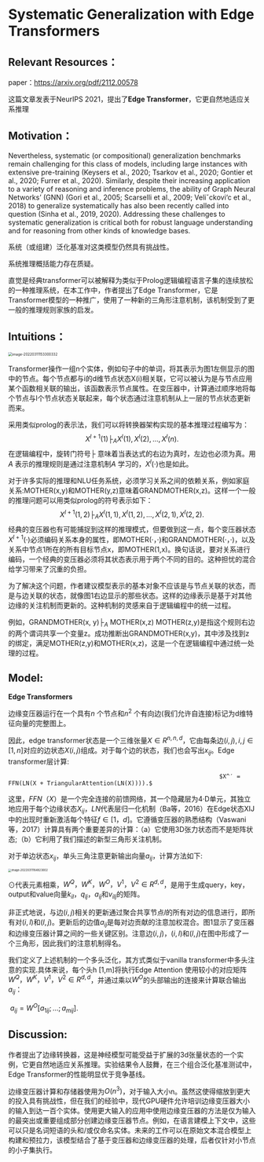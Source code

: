 # Systematic Generalization with Edge Transformers

## Relevant Resources：

paper：https://arxiv.org/pdf/2112.00578

这篇文章发表于NeurIPS 2021，提出了**Edge Transformer**，它更自然地适应关系推理

## Motivation：

Nevertheless, systematic (or compositional) generalization benchmarks remain challenging for this class of models, including large instances with extensive pre-training (Keysers et al., 2020; Tsarkov et al., 2020; Gontier et al., 2020; Furrer et al., 2020). Similarly, despite their increasing application to a variety of reasoning and inference problems, the ability of Graph Neural Networks’ (GNN) (Gori et al., 2005; Scarselli et al., 2009; Veliˇckovi‘c et al., 2018) to generalize systematically has also been recently called into question (Sinha et al., 2019, 2020). Addressing these challenges to systematic generalization is critical both for robust language understanding and for reasoning from other kinds of knowledge bases.

系统（或组建）泛化基准对这类模型仍然具有挑战性。

系统推理概括能力存在质疑。

直觉是经典transformer可以被解释为类似于Prolog逻辑编程语言子集的连续放松的一种推理系统，在本工作中，作者提出了Edge Transformer，它是Transformer模型的一种推广，使用了一种新的三角形注意机制，该机制受到了更一般的推理规则家族的启发。

## Intuitions：

<img src="C:\笔记\figure\image-20220311153300332.png" alt="image-20220311153300332" style="zoom: 50%;" />

Transformer操作一组n个实体，例如句子中的单词，将其表示为图1左侧显示的图中的节点。每个节点都与i的d维节点状态X(i)相关联，它可以被认为是与节点应用某个函数相关联的输出，该函数表示节点属性。在变压器中，计算通过顺序地将每个节点与l个节点状态关联起来，每个状态通过注意机制从上一层的节点状态更新而来。

采用类似prolog的表示法，我们可以将转换器架构实现的基本推理过程编写为：
$$
X^{l+1}(1)├_AX^{l}(1),X^{l}(2),...,X^{l}(n).
$$
在逻辑编程中，旋转门符号$├$ 意味着当表达式的右边为真时，左边也必须为真。用$A$ 表示的推理规则是通过注意机制$A$ 学习的，$X^l(·)$也是如此。

对于许多实际的推理和NLU任务系统，必须学习关系之间的依赖关系，例如家庭关系:MOTHER(x,y)和MOTHER(y,z)意味着GRANDMOTHER(x,z)。这样一个一般的推理问题可以用类似prolog的符号表示如下：
$$
X^{l+1}(1,2)├_AX^{l}(1,1),X^{l}(1,2),...,X^{l}(2,1),X^{l}(2,2).
$$
经典的变压器也有可能捕捉到这样的推理模式，但要做到这一点，每个变压器状态$X^{l+1}(·)$必须编码关系本身的属性，即MOTHER(·，·)和GRANDMOTHER(·，·)，以及关系中节点1所在的所有目标节点x，即MOTHER(1,x)。换句话说，要对关系进行编码，一个经典的变压器必须将其状态表示用于两个不同的目的。这种担忧的混合给学习带来了沉重的负担。

为了解决这个问题，作者建议模型表示的基本对象不应该是与节点关联的状态，而是与边关联的状态，就像图1右边显示的那些状态。这样的边缘表示是基于对其他边缘的关注机制而更新的。这种机制的灵感来自于逻辑编程中的统一过程。

例如，GRANDMOTHER(x, y)$├_A$ MOTHER(x,z)  MOTHER(z,y)是指这个规则右边的两个谓词共享一个变量z。成功推断出GRANDMOTHER(x,y)，其中涉及找到z的绑定，满足MOTHER(z,y)和MOTHER(x,z)，这是一个在逻辑编程中通过统一处理的过程。

## Model:

**Edge Transformers**

边缘变压器运行在一个具有$n$ 个节点和$n^2$ 个有向边(我们允许自连接)标记为d维特征向量的完整图上。

因此，edge transformer状态是一个三维张量$X∈R^{n,n,d}$，它由每条边$(i,j), i,j ∈[1,n]$对应的边状态$X(i,j)$组成。对于每个边的状态，我们也会写出$x_{ij}$。Edge transformer层计算:

 																$X^′ = FFN(LN(X + TriangularAttention(LN(X)))).$

这里，$FFN（X）$是一个完全连接的前馈网络，其一个隐藏层为4·D单元，其独立地应用于每个边缘状态$X_{ij}$，$LN$代表层归一化机制（Ba等，2016）在Edge状态XIJ中的出现时重新激活每个特征$f∈[1，d]$。它遵循变压器的熟悉结构（Vaswani等，2017）计算具有两个重要差异的计算：（a）它使用3D张力状态而不是矩阵状态;（b）它利用了我们描述的新型三角形关注机制。

对于单边状态$x_{ij}$，单头三角注意更新输出向量$a_{ij}$，计算方法如下:

<img src="C:\笔记\figure\image-20220311164823002.png" alt="image-20220311164823002" style="zoom: 40%;" />

⊙代表元素相乘，$W^Q，W^K，W^O，V^1，V^2∈R^{d,d}$，是用于生成query，key，output和value向量$k_{il}，q_{lj}，a_{ij}$和$v_{ilj}$的矩阵。

非正式地说，与边$(i,j)$相关的更新通过聚合共享节点$l$的所有对边的信息进行，即所有对$(i,l)$和$(l,j)$。更新后的边值$a_{ij}$是每对边贡献的注意加权混合。图1显示了变压器和边缘变压器计算之间的一些关键区别。注意边$(i,j)， (i,l)$和$(l,j)$在图中形成了一个三角形，因此我们的注意机制得名。

我们定义了上述机制的一个多头泛化，其方式类似于vanilla transformer中多头注意的实现.具体来说，每个头h [1,m]将执行Edge Attention 使用较小的对应矩阵$W^Q，W^K，V^1，V^2∈R^{d,d}$，并通过乘以$W^O$的头部输出的连接来计算联合输出$a_{ij}$：

​																						$a_{ij} = W^O [a_{1ij} ; ...; a_{mij}].$



## Discussion:

作者提出了边缘转换器，这是神经模型可能受益于扩展的3d张量状态的一个实例，它更自然地适应关系推理。实验结果令人鼓舞，在三个组合泛化基准测试中，Edge Transformer的性能明显优于竞争基线。

边缘变压器计算和存储器使用为$O(n^3)$，对于输入大小n。虽然这使得缩放到更大的投入具有挑战性，但在我们的经验中，现代GPU硬件允许培训边缘变压器大小的输入到达一百个实体。使用更大输入的应用中使用边缘变压器的方法是仅为输入的最突出或重要组成部分创建边缘变压器节点。例如，在语言建模上下文中，这些可以只是名词短语的头和/或仅命名实体。未来的工作可以在原始文本混合模型上构建和预拉力，该模型结合了基于变压器和边缘变压器的处理，后者仅针对小节点的小子集执行。